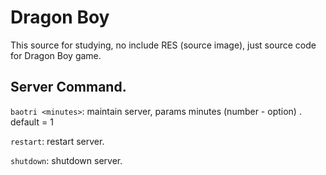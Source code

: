 # Dragon Boy

This source for studying, no include RES (source image), just source code for Dragon Boy game.

## Server Command.

```baotri <minutes>```: maintain server, params minutes (number - option) . default = 1

```restart```: restart server.

```shutdown```: shutdown server.
